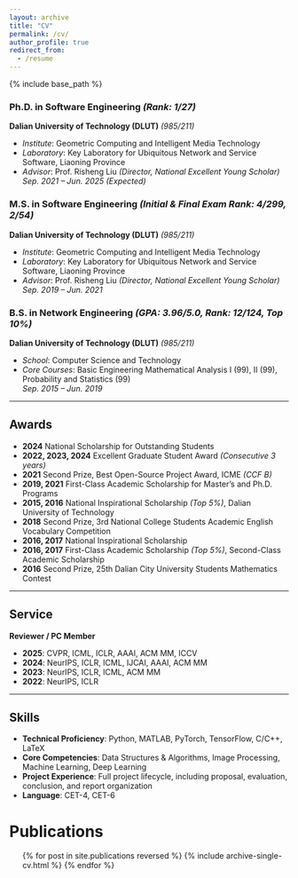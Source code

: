 ```yaml
---
layout: archive
title: "CV"
permalink: /cv/
author_profile: true
redirect_from:
  - /resume
---
```


{% include base_path %}

<!-- Education
====== -->
<!-- * Ph.D in Version Control Theory, GitHub University, 2018 (expected)
* M.S. in Jekyll, GitHub University, 2014
* B.S. in GitHub, GitHub University, 2012 -->

### **Ph.D. in Software Engineering** *(Rank: 1/27)*  
**Dalian University of Technology (DLUT)** *(985/211)*  
- *Institute*: Geometric Computing and Intelligent Media Technology  
- *Laboratory*: Key Laboratory for Ubiquitous Network and Service Software, Liaoning Province  
- *Advisor*: Prof. Risheng Liu *(Director, National Excellent Young Scholar)*  
*Sep. 2021 – Jun. 2025 (Expected)*  

### **M.S. in Software Engineering** *(Initial & Final Exam Rank: 4/299, 2/54)*  
**Dalian University of Technology (DLUT)** *(985/211)*  
- *Institute*: Geometric Computing and Intelligent Media Technology  
- *Laboratory*: Key Laboratory for Ubiquitous Network and Service Software, Liaoning Province  
- *Advisor*: Prof. Risheng Liu *(Director, National Excellent Young Scholar)*  
*Sep. 2019 – Jun. 2021*  

### **B.S. in Network Engineering** *(GPA: 3.96/5.0, Rank: 12/124, Top 10%)*  
**Dalian University of Technology (DLUT)** *(985/211)*  
- *School*: Computer Science and Technology  
- *Core Courses*: Basic Engineering Mathematical Analysis I (99), II (99), Probability and Statistics (99)  
*Sep. 2015 – Jun. 2019*  

---

## Awards  
- **2024** National Scholarship for Outstanding Students  
- **2022, 2023, 2024** Excellent Graduate Student Award *(Consecutive 3 years)*  
- **2021** Second Prize, Best Open-Source Project Award, ICME *(CCF B)*  
- **2019, 2021** First-Class Academic Scholarship for Master’s and Ph.D. Programs  
- **2015, 2016** National Inspirational Scholarship *(Top 5%)*, Dalian University of Technology  
- **2018** Second Prize, 3rd National College Students Academic English Vocabulary Competition  
- **2016, 2017** National Inspirational Scholarship  
- **2016, 2017** First-Class Academic Scholarship *(Top 5%)*, Second-Class Academic Scholarship  
- **2016** Second Prize, 25th Dalian City University Students Mathematics Contest  

---

## Service  
**Reviewer / PC Member**  
- **2025**: CVPR, ICML, ICLR, AAAI, ACM MM, ICCV  
- **2024**: NeurIPS, ICLR, ICML, IJCAI, AAAI, ACM MM  
- **2023**: NeurIPS, ICLR, ICML, ACM MM  
- **2022**: NeurIPS, ICLR  

---

## Skills  
- **Technical Proficiency**: Python, MATLAB, PyTorch, TensorFlow, C/C++, LaTeX  
- **Core Competencies**: Data Structures & Algorithms, Image Processing, Machine Learning, Deep Learning  
- **Project Experience**: Full project lifecycle, including proposal, evaluation, conclusion, and report organization  
- **Language**: CET-4, CET-6  

<!-- Work experience
======
* Spring 2024: Academic Pages Collaborator
  * Github University
  * Duties includes: Updates and improvements to template
  * Supervisor: The Users

* Fall 2015: Research Assistant
  * Github University
  * Duties included: Merging pull requests
  * Supervisor: Professor Hub

* Summer 2015: Research Assistant
  * Github University
  * Duties included: Tagging issues
  * Supervisor: Professor Git -->
  
<!-- Skills
======
* Skill 1
* Skill 2
  * Sub-skill 2.1
  * Sub-skill 2.2
  * Sub-skill 2.3
* Skill 3 -->

<!-- Skills  
======  
* **Strong Research and Analytical Skills**  
  - Proficient in scientific research, mathematical analysis, and logical reasoning.  
  - Experienced in managing projects from initiation, application, to mid-term review stages.  
  - Skilled in technical document preparation and patent writing.  

* **Technical and Language Proficiencies**  
  - English: CET-6 Certified  
  - Programming: Matlab, Python  
  - Core Competencies: Data Structures and Algorithms, Image Processing, Deep Learning, Machine Learning  

* **Academic Peer Review Experience**  
  - Reviewer for top-tier international conferences, including CVPR, NeurIPS, IJCAI, PRCV, AAAI, ICLR, ICML, AISTATS, CAAI, CICAI.  
  - Reviewer for leading journals, such as TCSVT, PR, TVC, Neurocomputing.  -->


Publications
======
  <ul>{% for post in site.publications reversed %}
    {% include archive-single-cv.html %}
  {% endfor %}</ul>
  

